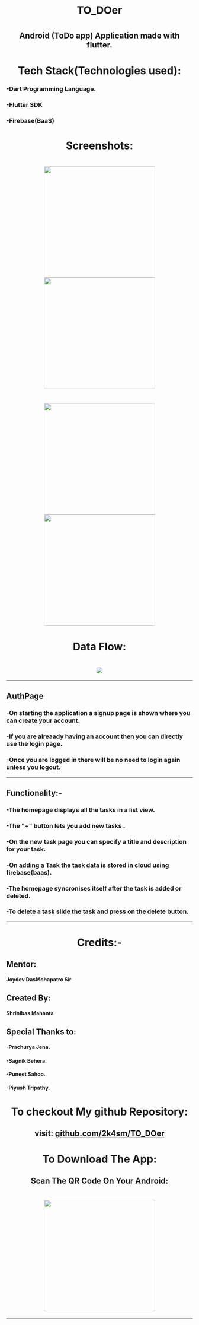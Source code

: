 <h1>
<p align=center>
 TO_DOer
</p>
<h1>

<h2><p align=center>Android (ToDo app) Application made with flutter. </p></h2>  


<h1 align = center>Tech Stack(Technologies used):</h1>  

 ### -Dart Programming Language.
 
 ### -Flutter SDK
 
 ### -Firebase(BaaS)

<h1 align = center>Screenshots:</h1> 

<h1 align = center>
<img  width = "300" src = "https://github.com/2k4sm/TO_DOer/blob/main/assets/signup.png">
<img width = "300" src = "https://github.com/2k4sm/TO_DOer/blob/main/assets/login.png">
</h1>

<h1 align = center>
<img width = "300" src = "https://github.com/2k4sm/TO_DOer/blob/main/assets/task.png">
<img width = "300" src = "https://github.com/2k4sm/TO_DOer/blob/main/assets/homepage.png">
</h1>





<h1 align = center>Data Flow:</h1> 
<h1 align = center>
<img  align="center" src = "https://github.com/2k4sm/TO_DOer/blob/main/assets/dataflow.gif">
</h1>

---
## AuthPage

### -On starting the application a signup page is shown where you can create your account.
### -If you are alreaady having an account then you can directly use the login page.
### -Once you are logged in there will be no need to login again unless you logout.
---
## Functionality:-

### -The homepage displays all the tasks in a list view.

### -The "+" button lets you add new tasks .

### -On the new task page you can specify a title and description for your task.

### -On adding a Task the task data is stored in cloud using firebase(baas).

### -The homepage syncronises itself after the task is added or deleted.

### -To delete a task slide the task and press on the delete button. 
---
<h1 align = center>Credits:-</h1> 

## Mentor:
 #### Joydev DasMohapatro Sir

## Created By:
#### Shrinibas Mahanta 

## Special Thanks to:
 #### -Prachurya Jena.
 #### -Sagnik Behera.
 #### -Puneet Sahoo.
 #### -Piyush Tripathy.


<h1 align = center>To checkout My github Repository:</h1> 

<h2 align = center>visit: <a href = "https://github.com/2k4sm/TO_DOer">github.com/2k4sm/TO_DOer</a></h2> 

<h1 align = center>To Download The App:</h1> 

<h2 align = center>Scan The QR Code On Your Android:</h2> 

<h1 align = center><img width = "300" src = "https://github.com/2k4sm/TO_DOer/blob/main/assets/qr%20file.png"></h1>

---



